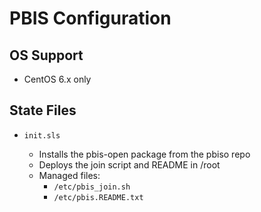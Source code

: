 # PBIS Configuration


## OS Support

* CentOS 6.x only


## State Files

* `init.sls`

    * Installs the pbis-open package from the pbiso repo
    * Deploys the join script and README in /root
    * Managed files:
        * `/etc/pbis_join.sh`
        * `/etc/pbis.README.txt`
